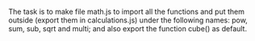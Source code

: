 The task is to make file math.js to import all the functions and put them outside (export them in calculations.js) under the following names: pow, sum, sub, sqrt and multi; and also export the function cube() as default.